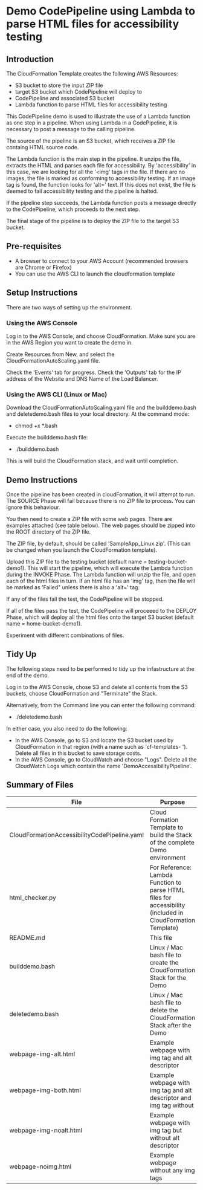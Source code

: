 # Demo CodePipeline using Lambda to parse HTML files for accessibility testing

## Introduction ##
The CloudFormation Template creates the following AWS Resources:
- S3 bucket to store the input ZIP file
- target S3 bucket which CodePipeline will deploy to
- CodePipeline and associated S3 bucket
- Lambda function to parse HTML files for accessibility testing

This CodePipeline demo is used to illustrate the use of a Lambda function as one step in a pipeline. When using Lambda in a CodePipeline, it is necessary to post a message to the calling pipeline.

The source of the pipeline is an S3 bucket, which receives a ZIP file containg HTML source code.

The Lambda function is the main step in the pipeline. It unzips the file, extracts the HTML and parses each file for accessibility. 
By 'accessibility' in this case, we are looking for all the '<img' tags in the file. If there are no images, the file is marked as conforming to accessibility testing. If an image tag is found, the function looks for 'alt=' text. If this does not exist, the file is deemed to fail accessibility testing and the pipeline is halted.

If the pipeline step succeeds, the Lambda function posts a message directly to the CodePipeline, which proceeds to the next step.

The final stage of the pipeline is to deploy the ZIP file to the target S3 bucket.

## Pre-requisites ##
- A browser to connect to your AWS Account (recommended browsers are Chrome or Firefox)
- You can use the AWS CLI to launch the cloudformation template


## Setup Instructions ##
There are two ways of setting up the environment.

### Using the AWS Console ###
Log in to the AWS Console, and choose CloudFormation. Make sure you are in the AWS Region you want to create the demo in.

Create Resources from New, and select the CloudFormationAutoScaling.yaml file.

Check the 'Events' tab for progress. 
Check the 'Outputs' tab for the IP address of the Website and DNS Name of the Load Balancer.

### Using the AWS CLI (Linux or Mac) ###
Download the CloudFormationAutoScaling.yaml file and the builddemo.bash and deletedemo.bash files to your local directory.
At the command mode:
- chmod +x *.bash

Execute the builddemo.bash file:
- ./builddemo.bash

This is will build the CloudFormation stack, and wait until completion.

## Demo Instructions ##
Once the pipeline has been created in cloudFormation, it will attempt to run. The SOURCE Phase will fail because there is no ZIP file to process. You can ignore this behaviour.

You then need to create a ZIP file with some web pages. There are examples attached (see table below). The web pages should be zipped into the ROOT directory of the ZIP file. 

The ZIP file, by default, should be called 'SampleApp_Linux.zip'. (This can be changed when you launch the CloudFormation template). 

Upload this ZIP file to the testing bucket (default name = testing-bucket-demo1). This will start the pipeline, which will execute the Lambda function during the INVOKE Phase. The Lambda function will unzip the file, and open each of the html files in turn. If an html file has an 'img' tag, then the file will be marked as 'Failed" unless there is also a 'alt=' tag. 

If any of the files fail the test, the CodePipeline will be stopped. 

If all of the files pass the test, the CodePipeline will proceeed to the DEPLOY Phase, which will deploy all the html files onto the target S3 bucket (default name = home-bucket-demo1). 

Experiment with different combinations of files.

## Tidy Up ##
The following steps need to be performed to tidy up the infastructure at the end of the demo.

Log in to the AWS Console, chose S3 and delete all contents from the S3 buckets, choose CloudFormation and "Terminate" the Stack.

Alternatively, from the Command line you can enter the following command:
- ./deletedemo.bash

In either case, you also need to do the following:
- In the AWS Console, go to S3 and locate the S3 bucket used by CloudFormation in that region (with a name such as 'cf-templates- '). Delete all files in this bucket to save storage costs.
- In the AWS Console, go to CloudWatch and choose "Logs". Delete all the CloudWatch Logs which contain the name 'DemoAccessibilityPipeline'.

## Summary of Files ##
| File | Purpose |
| ------ | ------- |
| CloudFormationAccessibilityCodePipeline.yaml | Cloud Formation Template to build the Stack of the complete Demo environment |
| html_checker.py | For Reference: Lambda Function to parse HTML files for accessibility (included in CloudFormation Template) |
| README.md | This file |
| builddemo.bash | Linux / Mac bash file to create the CloudFormation Stack for the Demo |
| deletedemo.bash | Linux / Mac bash file to delete the CloudFormation Stack after the Demo |
| webpage-img-alt.html | Example webpage with img tag and alt descriptor |
| webpage-img-both.html | Example webpage with img tag and alt descriptor and img tag without |
| webpage-img-noalt.html | Example webpage with img tag but without alt descriptor |
| webpage-noimg.html | Example webpage without any img tags | 


